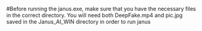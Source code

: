 #Before running the janus.exe, make sure that you have the necessary files in the correct directory. You will need both DeepFake.mp4 and pic.jpg saved in the Janus_AI_WIN directory in order to run janus
